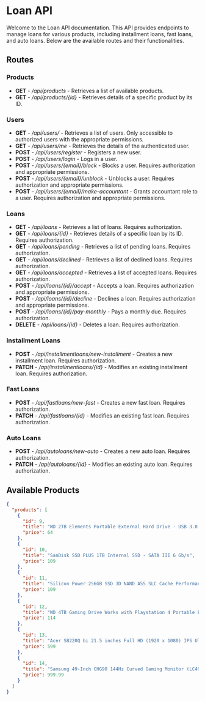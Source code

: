 # Loan API

Welcome to the Loan API documentation. This API provides endpoints to manage loans for various products, including
installment loans, fast loans, and auto loans. Below are the available routes and their functionalities.

## Routes

### Products

- **GET** - */api/products* - Retrieves a list of available products.
- **GET** - */api/products/{id}* - Retrieves details of a specific product by its ID.

### Users

- **GET** - */api/users/* - Retrieves a list of users. Only accessible to authorized users with the appropriate
  permissions.
- **GET** - */api/users/me* - Retrieves the details of the authenticated user.
- **POST** - */api/users/register* - Registers a new user.
- **POST** - */api/users/login* - Logs in a user.
- **POST** - */api/users/{email}/block* - Blocks a user. Requires authorization and appropriate permissions.
- **POST** - */api/users/{email}/unblock* - Unblocks a user. Requires authorization and appropriate permissions.
- **POST** - */api/users/{email}/make-accountant* - Grants accountant role to a user. Requires authorization and
  appropriate permissions.

### Loans

- **GET** - */api/loans* - Retrieves a list of loans. Requires authorization.
- **GET** - */api/loans/{id}* - Retrieves details of a specific loan by its ID. Requires authorization.
- **GET** - */api/loans/pending* - Retrieves a list of pending loans. Requires authorization.
- **GET** - */api/loans/declined* - Retrieves a list of declined loans. Requires authorization.
- **GET** - */api/loans/accepted* - Retrieves a list of accepted loans. Requires authorization.
- **POST** - */api/loans/{id}/accept* - Accepts a loan. Requires authorization and appropriate permissions.
- **POST** - */api/loans/{id}/decline* - Declines a loan. Requires authorization and appropriate permissions.
- **POST** - */api/loans/{id}/pay-monthly* - Pays a monthly due. Requires authorization.
- **DELETE** - */api/loans/{id}* - Deletes a loan. Requires authorization.

### Installment Loans

- **POST** - */api/installmentloans/new-installment* - Creates a new installment loan. Requires authorization.
- **PATCH** - */api/installmentloans/{id}* - Modifies an existing installment loan. Requires authorization.

### Fast Loans

- **POST** - */api/fastloans/new-fast* - Creates a new fast loan. Requires authorization.
- **PATCH** - */api/fastloans/{id}* - Modifies an existing fast loan. Requires authorization.

### Auto Loans

- **POST** - */api/autoloans/new-auto* - Creates a new auto loan. Requires authorization.
- **PATCH** - */api/autoloans/{id}* - Modifies an existing auto loan. Requires authorization.

## Available Products

```json
{
  "products": [
    {
      "id": 9,
      "title": "WD 2TB Elements Portable External Hard Drive - USB 3.0 ",
      "price": 64
    },
    {
      "id": 10,
      "title": "SanDisk SSD PLUS 1TB Internal SSD - SATA III 6 Gb/s",
      "price": 109
    },
    {
      "id": 11,
      "title": "Silicon Power 256GB SSD 3D NAND A55 SLC Cache Performance Boost SATA III 2.5",
      "price": 109
    },
    {
      "id": 12,
      "title": "WD 4TB Gaming Drive Works with Playstation 4 Portable External Hard Drive",
      "price": 114
    },
    {
      "id": 13,
      "title": "Acer SB220Q bi 21.5 inches Full HD (1920 x 1080) IPS Ultra-Thin",
      "price": 599
    },
    {
      "id": 14,
      "title": "Samsung 49-Inch CHG90 144Hz Curved Gaming Monitor (LC49HG90DMNXZA) – Super Ultrawide Screen QLED ",
      "price": 999.99
    }
  ]
}
```